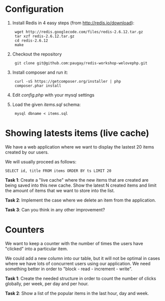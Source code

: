 # Configuration

1. Install Redis in 4 easy steps (from http://redis.io/download):

		wget http://redis.googlecode.com/files/redis-2.6.12.tar.gz
		tar xzf redis-2.6.12.tar.gz
		cd redis-2.6.12
		make

2. Checkout the repository

        git clone git@github.com:paugay/redis-workshop-welovephp.git

3. Install composer and run it: 

		curl -sS https://getcomposer.org/installer | php
		composer.phar install

4. Edit _config.php_ with your mysql settings
5. Load the given _items.sql_ schema:

		mysql dbname < items.sql

# Showing latests items (live cache)

We have a web application where we want to display the lastest 20 items created by our users.

We will usually proceed as follows:

	SELECT id, title FROM items ORDER BY ts LIMIT 20

__Task 1__: Create a "live cache" where the new items that are created are being saved into this new cache.
Show the latest N created items and limit the amount of items that we want to store into the list.

__Task 2__: Implement the case where we delete an item from the application.

__Task 3__: Can you think in any other improvement?

# Counters

We want to keep a counter with the number of times the users have "clicked" into a particular item.

We could add a new column into our table, but it will not be optimal in cases where we have lots of 
concurrent users using our application. We need something better in order to "block - read - increment - write".

__Task 1__: Create the needed structure in order to count the number of clicks globally, per week, per day and per
hour. 

__Task 2__: Show a list of the popular items in the last hour, day and week.
